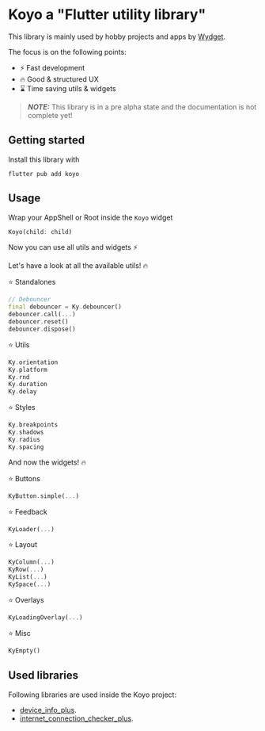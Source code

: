 # Koyo a "Flutter utility library"

This library is mainly used by hobby projects and apps by [Wydget](https://wydget.de).

The focus is on the following points:

- ⚡ Fast development
- 🔥 Good & structured UX
- ⌛ Time saving utils & widgets

> **_NOTE:_** This library is in a pre alpha state and the documentation is not complete yet!

## Getting started

Install this library with

```
flutter pub add koyo
```

## Usage

Wrap your AppShell or Root inside the `Koyo` widget

```dart
Koyo(child: child)
```

Now you can use all utils and widgets ⚡

Let's have a look at all the available utils! 🔥

⭐ Standalones

```dart
// Debouncer
final debouncer = Ky.debouncer()
debouncer.call(...)
debouncer.reset()
debouncer.dispose()
```

⭐ Utils

```dart
Ky.orientation
Ky.platform
Ky.rnd
Ky.duration
Ky.delay
```

⭐ Styles

```dart
Ky.breakpoints
Ky.shadows
Ky.radius
Ky.spacing
```

And now the widgets! 🔥

⭐ Buttons

```dart
KyButton.simple(...)
```

⭐ Feedback

```dart
KyLoader(...)
```

⭐ Layout

```dart
KyColumn(...)
KyRow(...)
KyList(...)
KySpace(...)
```

⭐ Overlays

```dart
KyLoadingOverlay(...)
```

⭐ Misc

```dart
KyEmpty()
```

## Used libraries

Following libraries are used inside the Koyo project:

- [device_info_plus](https://pub.dev/packages/device_info_plus).
- [internet_connection_checker_plus](https://pub.dev/packages/internet_connection_checker_plus).
